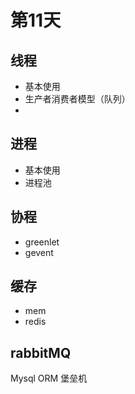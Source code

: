 # 第11天

## 线程
* 基本使用
* 生产者消费者模型（队列）
*
## 进程
* 基本使用
* 进程池

## 协程
* greenlet
* gevent

## 缓存
* mem
* redis

## rabbitMQ





Mysql
ORM
堡垒机
